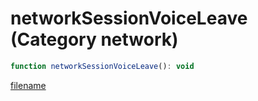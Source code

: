 # networkSessionVoiceLeave (Category network)

```js
function networkSessionVoiceLeave(): void
```

[filename](networkSessionVoiceLeave_m.md ':include')